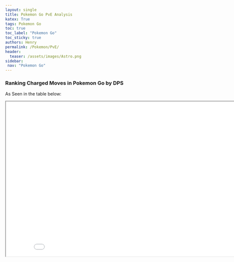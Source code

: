 ```yaml
---
layout: single
title: Pokemon Go PvE Analysis
katex: True
tags: Pokemon Go
toc: true
toc_label: "Pokemon Go"
toc_sticky: true
authors: Henry
permalink: /Pokemon/PvE/
header:
  teaser: /assets/images/Astro.png
sidebar:
 nav: "Pokemon Go"
---
```


### Ranking Charged Moves in Pokemon Go by DPS

As Seen in the table below:
<iframe src="/assets/images/Moves1.png" width="868px" height="496px"></iframe>

